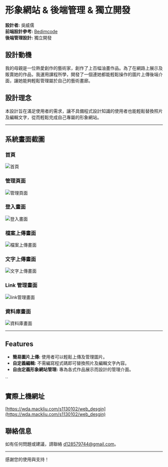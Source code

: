 # 形象網站 & 後端管理 & 獨立開發

**設計者:** 吳威儒  
**前端設計參考:** [Bedimcode](https://github.com/Bedimcode)  
**後端管理設計:** 獨立開發  

## 設計動機

我的母親是一位熱愛創作的藝術家，創作了上百幅油畫作品。為了在網路上展示及販賣她的作品，我運用課程所學，開發了一個連她都能輕鬆操作的圖片上傳後端介面，讓她能夠輕鬆管理屬於自己的藝術畫廊。

## 設計理念

本設計旨在滿足使用者的需求，讓不具備程式設計知識的使用者也能輕鬆替換照片及編輯文字，從而輕鬆完成自己專屬的形象網站。

---

## 系統畫面截圖

### 首頁
![首頁](./ScreenShot/images/index.jpg)

### 管理頁面
![管理頁面](./ScreenShot/images/admin_page.jpg)

### 登入畫面
![登入畫面](./ScreenShot/images/login.jpg)

### 檔案上傳畫面
![檔案上傳畫面](./ScreenShot/images/updatefile.jpg)

### 文字上傳畫面
![文字上傳畫面](./ScreenShot/images/updatetext.jpg)

### Link 管理畫面
![link管理畫面](./ScreenShot/images/link_admin.jpg)

### 資料庫畫面
![資料庫畫面](./ScreenShot/images/mysql.jpg)

---


## Features

- **簡易圖片上傳:** 使用者可以輕鬆上傳及管理圖片。
- **自定義編輯:** 不需編寫程式碼即可替換照片及編輯文字內容。
- **自由定義形象網站管理:** 專為各式作品展示而設計的管理介面。

``
## 實際上機網址

[https://wda.mackliu.com/s1130102/web_desgin](https://wda.mackliu.com/s1130102/web_desgin)


## 聯絡信息

如有任何問題或建議，請聯絡 [d128579744@gmail.com](mailto:d128579744@gmail.com)。

---

感謝您的使用與支持！
